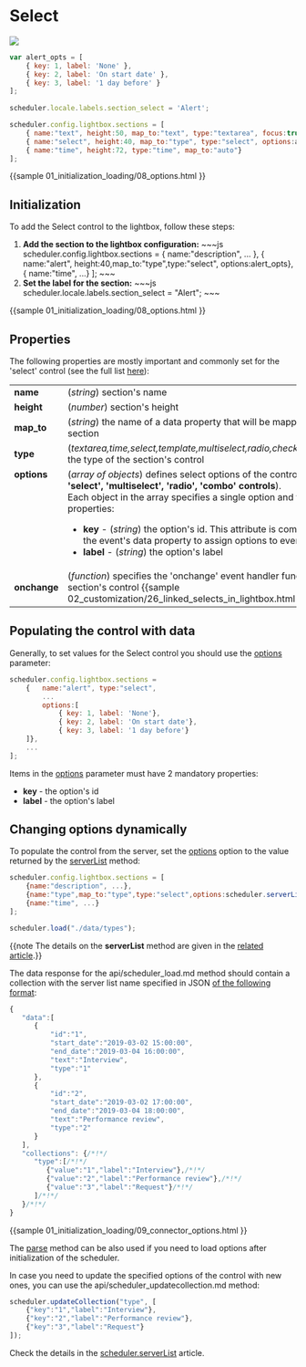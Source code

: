 Select 
====================================

<img src="select_editor.png"/>

~~~js
var alert_opts = [
	{ key: 1, label: 'None' },
	{ key: 2, label: 'On start date' },
	{ key: 3, label: '1 day before' }
];
            
scheduler.locale.labels.section_select = 'Alert';

scheduler.config.lightbox.sections = [
	{ name:"text", height:50, map_to:"text", type:"textarea", focus:true },
	{ name:"select", height:40, map_to:"type", type:"select", options:alert_opts},
	{ name:"time", height:72, type:"time", map_to:"auto"}
];
~~~            
{{sample
	01_initialization_loading/08_options.html
}}

Initialization
-----------------------
To add the Select control to the lightbox, follow these steps:

<ol>
    <li><b>Add the section to the lightbox configuration:</b>
~~~js
scheduler.config.lightbox.sections = 
	{ name:"description", ... },
	{ name:"alert", height:40,map_to:"type",type:"select", options:alert_opts},
	{ name:"time", ...}
];
~~~
	</li>
    <li><b>Set the label for the section:</b>
~~~js
scheduler.locale.labels.section_select = "Alert";
~~~
	</li>
</ol>

        

{{sample
	01_initialization_loading/08_options.html
}}

Properties
---------------------------------------------
The following properties are mostly important and commonly set for the 'select' control (see the full list <a href="api/scheduler_lightbox_config.md">here</a>):

<table class="webixdoc_links">
	<tbody>
    	<tr>
			<td class="webixdoc_links0"><b>name</b></td>
			<td>(<i>string</i>) section's name </td>
		</tr>
        <tr>
			<td class="webixdoc_links0"><b>height</b></td>
			<td>(<i>number</i>) section's height</td>
		</tr>
        <tr>
			<td class="webixdoc_links0"><b>map_to</b></td>
			<td>(<i>string</i>) the name of a data property that will be mapped to the section</td>
		</tr>
        <tr>
			<td class="webixdoc_links0"><b>type</b></td>
			<td>(<i>textarea,time,select,template,multiselect,radio,checkbox,combo</i>) the type of the section's control</td>
		</tr>
        <tr>
			<td class="webixdoc_links0"  style="vertical-align: top;"><b>options</b></td>
			<td>(<i>array of objects</i>) defines select options of the control (<b>for 'select', 'multiselect', 'radio', 'combo' controls</b>).<br> Each object in the array specifies a single option and takes these properties:
            	<ul>
					<li><b>key</b> -   (<i>string</i>) the option's id. This attribute is compared with the event's data property to assign options to events</li>
					<li><b>label</b> -   (<i>string</i>) the option's label</li>
			</ul>
             </td>  
		</tr>
        <tr>
			<td class="webixdoc_links0"><b>onchange</b></td>
			<td>(<i>function</i>) specifies the 'onchange' event handler function for the section's control 
            {{sample
	02_customization/26_linked_selects_in_lightbox.html
}}
</td>
		</tr>
    </tbody>
</table>


Populating the control with data
-------------------------------------------

Generally, to set values for the Select control you should use the [options](api/scheduler_lightbox_config.md) parameter:

~~~js
scheduler.config.lightbox.sections = 
	{  	name:"alert", type:"select", 
        ...
    	options:[
			{ key: 1, label: 'None'},
			{ key: 2, label: 'On start date'},
			{ key: 3, label: '1 day before'}
	]},
    ...
];
~~~

Items in the  [options](api/scheduler_lightbox_config.md) parameter must have 2 mandatory properties:

- **key** - the option's id
- **label** - the option's label

Changing options dynamically
------------------------------------------------------
To populate the control from the server, set the [options](api/scheduler_lightbox_config.md) option
to the value returned by the [serverList](api/scheduler_serverlist.md) method:

~~~js
scheduler.config.lightbox.sections = [
	{name:"description", ...},
	{name:"type",map_to:"type",type:"select",options:scheduler.serverList("type")},
	{name:"time", ...}
];

scheduler.load("./data/types");
~~~

{{note The details on the **serverList** method are given in the [related article](api/scheduler_serverlist.md).}}

The data response for the api/scheduler_load.md method should contain a collection with the server list name specified in JSON
[of the following format](data_formats.md#jsonwithcollections):

~~~js
{ 
   "data":[
      {
          "id":"1",
          "start_date":"2019-03-02 15:00:00",
          "end_date":"2019-03-04 16:00:00",
          "text":"Interview",
          "type":"1"
      },
      {
          "id":"2",
          "start_date":"2019-03-02 17:00:00",
          "end_date":"2019-03-04 18:00:00",
          "text":"Performance review",
          "type":"2"
      }
   ], 
   "collections": {/*!*/
      "type":[/*!*/      
         {"value":"1","label":"Interview"},/*!*/
         {"value":"2","label":"Performance review"},/*!*/
         {"value":"3","label":"Request"}/*!*/
      ]/*!*/
   }/*!*/
}
~~~

{{sample
	01_initialization_loading/09_connector_options.html
}}

The [parse](api/scheduler_parse.md) method can be also used if you need to load options after initialization of the scheduler.

In case you need to update the specified options of the control with new ones, you can use the api/scheduler_updatecollection.md method:

~~~js
scheduler.updateCollection("type", [      
    {"key":"1","label":"Interview"},
    {"key":"2","label":"Performance review"},
    {"key":"3","label":"Request"}
]);
~~~

Check the details in the [scheduler.serverList](api/scheduler_serverlist.md) article.